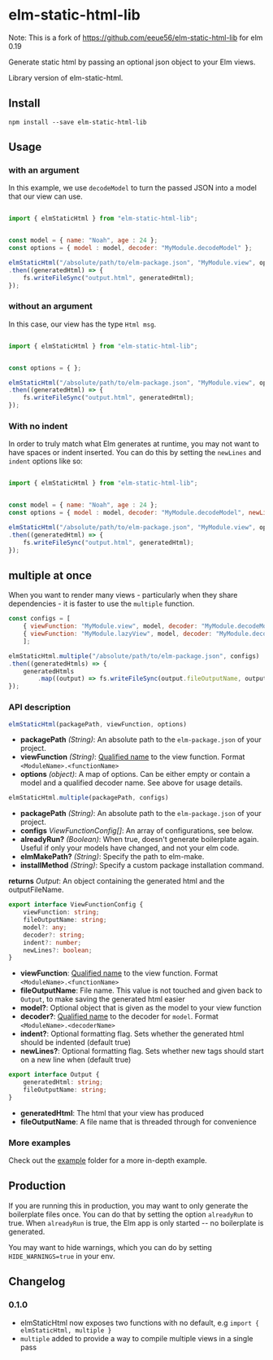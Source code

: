 # elm-static-html-lib
Note: This is a fork of https://github.com/eeue56/elm-static-html-lib for elm 0.19

Generate static html by passing an optional json object to your Elm views.

Library version of elm-static-html.

## Install

```
npm install --save elm-static-html-lib
```

## Usage

### with an argument

In this example, we use `decodeModel` to turn the passed JSON into a model that our view can use.

```javascript

import { elmStaticHtml } from "elm-static-html-lib";


const model = { name: "Noah", age : 24 };
const options = { model : model, decoder: "MyModule.decodeModel" };

elmStaticHtml("/absolute/path/to/elm-package.json", "MyModule.view", options)
.then((generatedHtml) => {
    fs.writeFileSync("output.html", generatedHtml);
});

```

### without an argument

In this case, our view has the type `Html msg`.

```javascript

import { elmStaticHtml } from "elm-static-html-lib";


const options = { };

elmStaticHtml("/absolute/path/to/elm-package.json", "MyModule.view", options)
.then((generatedHtml) => {
    fs.writeFileSync("output.html", generatedHtml);
});

```

### With no indent

In order to truly match what Elm generates at runtime, you may not want to have spaces or indent inserted. You can do this by setting the `newLines` and `indent` options like so:

```javascript

import { elmStaticHtml } from "elm-static-html-lib";


const model = { name: "Noah", age : 24 };
const options = { model : model, decoder: "MyModule.decodeModel", newLines: false, indent: 0 };

elmStaticHtml("/absolute/path/to/elm-package.json", "MyModule.view", options)
.then((generatedHtml) => {
    fs.writeFileSync("output.html", generatedHtml);
});

```

## multiple at once

When you want to render many views - particularly when they share dependencies - it is faster to use the `multiple` function.

```javascript
const configs = [ 
    { viewFunction: "MyModule.view", model, decoder: "MyModule.decodeModel", fileOutputName: "grouped1.html" }, 
    { viewFunction: "MyModule.lazyView", model, decoder: "MyModule.decodeModel", fileOutputName: "grouped2.html" }, 
    ];

elmStaticHtml.multiple("/absolute/path/to/elm-package.json", configs)
.then((generatedHtmls) => {
    generatedHtmls
        .map((output) => fs.writeFileSync(output.fileOutputName, output.generatedHtml));
});
```


### API description

```js
elmStaticHtml(packagePath, viewFunction, options)
```

- **packagePath** *(String)*: An absolute path to the `elm-package.json` of your project.
- **viewFunction** *(String)*: [Qualified name](https://guide.elm-lang.org/reuse/modules.html) to the view function. Format `<ModuleName>.<functionName>`
- **options** *(object)*: A map of options. Can be either empty or contain a model and a qualified decoder name. See above for usage details.

```js
elmStaticHtml.multiple(packagePath, configs)
```

- **packagePath** *(String)*: An absolute path to the `elm-package.json` of your project.
- **configs** *ViewFunctionConfig[]*: An array of configurations, see below.
- **alreadyRun?** *(Boolean)*: When true, doesn't generate boilerplate again. Useful if only your models have changed, and not your elm code.
- **elmMakePath?** *(String)*: Specify the path to elm-make.
- **installMethod** *(String)*: Specify a custom package installation command.

**returns** *Output*: An object containing the generated html and the outputFileName.

```typescript
export interface ViewFunctionConfig {
    viewFunction: string;
    fileOutputName: string;
    model?: any;
    decoder?: string;
    indent?: number;
    newLines?: boolean;
}
```

- **viewFunction**: [Qualified name](https://guide.elm-lang.org/reuse/modules.html) to the view function. Format `<ModuleName>.<functionName>`
- **fileOutputName**: File name. This value is not touched and given back to `Output`, to make saving the generated html easier
- **model?**: Optional object that is given as the model to your view function
- **decoder?**: [Qualified name](https://guide.elm-lang.org/reuse/modules.html) to the decoder for `model`. Format `<ModuleName>.<decoderName>`
- **indent?**: Optional formatting flag. Sets whether the generated html should be indented (default true)
- **newLines?**: Optional formatting flag. Sets whether new tags should start on a new line when (default true)

```typescript
export interface Output {
    generatedHtml: string;
    fileOutputName: string;
}
```

- **generatedHtml**: The html that your view has produced
- **fileOutputName**: A file name that is threaded through for convenience


### More examples


Check out the [example](https://github.com/eeue56/elm-static-html-lib/tree/master/example) folder for a more in-depth example.


## Production

If you are running this in production, you may want to only generate the boilerplate files once. You can do that by setting the option `alreadyRun` to true. When `alreadyRun` is true, the Elm app is only started -- no boilerplate is generated.

You may want to hide warnings, which you can do by setting `HIDE_WARNINGS=true` in your env.


## Changelog


### 0.1.0

- elmStaticHtml now exposes two functions with no default, e.g `import { elmStaticHtml, multiple }`
- `multiple` added to provide a way to compile multiple views in a single pass

